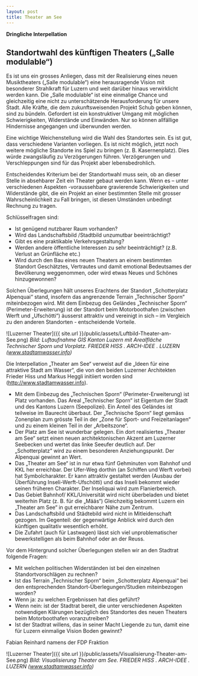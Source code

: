 ```yaml
---
layout: post
title: Theater am See
---
```


**Dringliche Interpellation**
## Standortwahl des künftigen Theaters („Salle modulable“)

Es ist uns ein grosses Anliegen, dass mit der Realisierung eines neuen Musiktheaters („Salle modulable“) eine herausragende Vision mit besonderer Strahlkraft für Luzern und weit darüber hinaus verwirklicht werden kann. Die „Salle modulable“ ist eine einmalige Chance und gleichzeitig eine nicht zu unterschätzende Herausforderung für unsere Stadt. Alle Kräfte, die dem zukunftsweisenden Projekt Schub geben können, sind zu bündeln. Gefordert ist ein konstruktiver Umgang mit möglichen Schwierigkeiten, Widerstände und Einwänden. Nur so können allfällige Hindernisse angegangen und überwunden werden.

Eine wichtige Weichenstellung wird die Wahl des Standortes sein. Es ist gut, dass verschiedene Varianten vorliegen. Es ist nicht möglich, jetzt noch weitere mögliche Standorte ins Spiel zu bringen (z. B. Kasernenplatz). Dies würde zwangsläufig zu Verzögerungen führen. Verzögerungen und Verschleppungen sind für das Projekt aber lebensbedrohlich. 

Entscheidendes Kriterium bei der Standortwahl muss sein, ob an dieser Stelle in absehbarer Zeit ein Theater gebaut werden kann. Wenn es – unter verschiedenen Aspekten -voraussehbare gravierende Schwierigkeiten und Widerstände gibt, die ein Projekt an einer bestimmten Stelle mit grosser Wahrscheinlichkeit zu Fall bringen, ist diesen Umständen unbedingt Rechnung zu tragen. 

Schlüsselfragen sind:	

-	Ist genügend nutzbarer Raum vorhanden?
-	Wird das Landschaftsbild /Stadtbild unzumutbar beeinträchtigt?
-	Gibt es eine praktikable Verkehrsgestaltung?
-	Werden andere öffentliche Interessen zu sehr beeinträchtigt? (z.B. Verlust an Grünfläche etc.)
-	Wird durch den Bau eines neuen Theaters an einem bestimmten Standort Geschätztes, Vertrautes und damit emotional Bedeutsames der Bevölkerung weggenommen, oder wird etwas Neues und Schönes hinzugewonnen?

Solchen Überlegungen hält unseres Erachtens der Standort „Schotterplatz Alpenquai“ stand, insofern das angrenzende Terrain „Technischer Sporn“ miteinbezogen wird. Mit dem Einbezug des Geländes „Technischer Sporn“ (Perimeter-Erweiterung) ist der Standort beim Motorboothafen (zwischen Werft und „Ufschötti“) äusserst attraktiv und vereinigt in sich – im Vergleich zu den anderen Standorten - entscheidende Vorteile. 

![Luzerner Theater]({{ site.url }}/public/assets/Luftbild-Theater-am-See.png)
*Bild: Luftaufnahme GIS Kanton Luzern mit Arealfläche Technischer Sporn und Vorplatz. FRIEDER HISS . ARCH-IDEE . LUZERN (www.stadtamwasser.info)*

Die Interpellation „Theater am See“ verweist auf die „Ideen für eine attraktive Stadt am Wasser“, die von den beiden Luzerner Architekten Frieder Hiss und Markus Heggli initiiert worden sind (http://www.stadtamwasser.info).

-	Mit dem Einbezug des „Technischen Sporn“ (Perimeter-Erweiterung) ist Platz vorhanden. Das Areal „Technischer Sporn“ ist Eigentum der Stadt und des Kantons Luzern (Seepolizei). Ein Anteil des Geländes ist teilweise im Baurecht überbaut. Der „Technische Sporn“ liegt gemäss Zonenplan zum grösste Teil in der „Zone für Sport- und Freizeitanlagen“ und zu einem kleinen Teil in der „Arbeitszone“.
-	 Der Platz am See ist wunderbar gelegen. Ein dort realisiertes „Theater am See“ setzt einen neuen architektonischen Akzent am Luzerner Seebecken und wertet das linke Seeufer deutlich auf. Der „Schotterplatz“ wird zu einem besonderen Anziehungspunkt. Der Alpenquai gewinnt an Wert.
-	Das „Theater am See“ ist in nur etwa fünf Gehminuten vom Bahnhof und KKL her erreichbar. Der Ufer-Weg dorthin (an Schiffen und Werft vorbei) hat Symbolcharakter. Er kann attraktiv gestaltet werden (Ausbau der Überführung Inseli-Werft-Ufschötti) und das Inseli bekommt wieder seinen früheren Charakter. Der Inseliquai wird zum Flanierbereich. 
-	Das Gebiet Bahnhof/ KKL/Universität wird nicht überbeladen und bietet weiterhin Platz (z. B. für die „Määs“) Gleichzeitig bekommt Luzern ein „Theater am See“ in gut erreichbarer Nähe zum Zentrum.
-	Das Landschaftsbild und Städtebild wird nicht in Mitleidenschaft gezogen. Im Gegenteil: der gegenwärtige Anblick wird durch den künftigen qualitativ wesentlich erhöht. 
-	Die Zufahrt (auch für Lastwagen) lässt sich viel unproblematischer bewerkstelligen als beim Bahnhof oder an der Reuss.

Vor dem Hintergrund solcher Überlegungen stellen wir an den Stadtrat folgende Fragen:

-	Mit welchen politischen Widerständen ist bei den einzelnen Standortvorschlägen zu rechnen?
-	Ist das Terrain „Technischer Sporn“ beim „Schotterplatz Alpenquai“ bei den entsprechenden Standort-Überlegungen/Studien miteinbezogen worden?
-	Wenn ja: zu welchen Ergebnissen hat dies geführt?
-	Wenn nein: ist der Stadtrat bereit, die unter verschiedenen Aspekten notwendigen Klärungen bezüglich des Standortes des neuen Theaters beim Motorboothafen voranzutreiben?
-	Ist der Stadtrat willens, das in seiner Macht Liegende zu tun, damit eine für Luzern einmalige Vision Boden gewinnt? 

Fabian Reinhard 
namens der FDP Fraktion

![Luzerner Theater]({{ site.url }}/public/assets/Visualisierung-Theater-am-See.png)
*Bild: Visualisierung Theater am See. FRIEDER HISS . ARCH-IDEE . LUZERN (www.stadtamwasser.info)*


